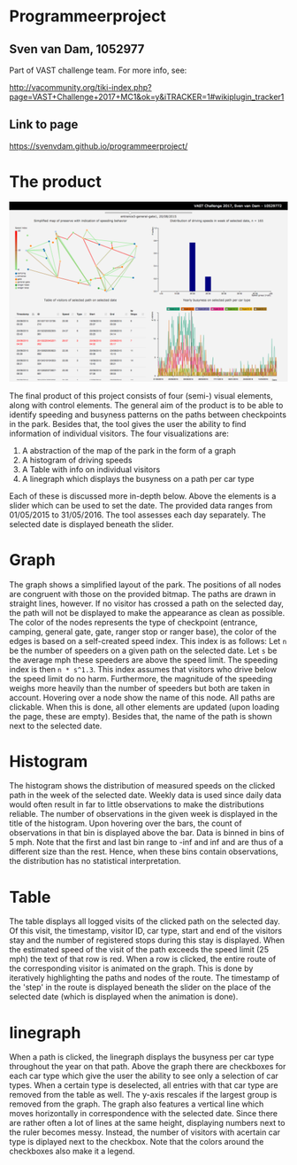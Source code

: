 # Programmeerproject
## Sven van Dam, 1052977

Part of VAST challenge team. For more info, see:

http://vacommunity.org/tiki-index.php?page=VAST+Challenge+2017+MC1&ok=y&iTRACKER=1#wikiplugin_tracker1

## Link to page

https://svenvdam.github.io/programmeerproject/

# The product

![screencap](/doc/screencap1.png)

The final product of this project consists of four (semi-) visual elements, along with control elements.
The general aim of the product is to be able to identify speeding and busyness patterns on the paths between checkpoints in the park. Besides that, the tool gives the user the ability to find information of individual visitors.
The four visualizations are:

1. A abstraction of the map of the park in the form of a graph
1. A histogram of driving speeds
1. A Table with info on individual visitors
1. A linegraph which displays the busyness on a path per car type

Each of these is discussed more in-depth below. Above the elements is a slider which can be used to set the date. The provided data ranges from 01/05/2015 to 31/05/2016. The tool assesses each day separately. The selected date is displayed beneath the slider.

# Graph

The graph shows a simplified layout of the park. The positions of all nodes are congruent with those on the provided bitmap. The paths are drawn in straight lines, however. If no visitor has crossed a path on the selected day, the path will not be displayed to make the appearance as clean as possible. The color of the nodes represents the type of checkpoint (entrance, camping, general gate, gate, ranger stop or ranger base), the color of the edges is based on a self-created speed index. This index is as follows:
Let `n` be the number of speeders on a given path on the selected date. Let `s` be the average mph these speeders are above the speed limit. The speeding index is then `n * s^1.3`.
This index assumes that visitors who drive below the speed limit do no harm. Furthermore, the magnitude of the speeding weighs more heavily than the number of speeders but both are taken in account.
Hovering over a node show the name of this node. All paths are clickable. When this is done, all other elements are updated (upon loading the page, these are empty). Besides that, the name of the path is shown next to the selected date.

# Histogram

The histogram shows the distribution of measured speeds on the clicked path in the week of the selected date. Weekly data is used since daily data would often result in far to little observations to make the distributions reliable. The number of observations in the given week is displayed in the title of the histogram. Upon hovering over the bars, the count of observations in that bin is displayed above the bar. Data is binned in bins of 5 mph. Note that the first and last bin range to -inf and inf and are thus of a different size than the rest. Hence, when these bins contain observations, the distribution has no statistical interpretation.

# Table

The table displays all logged visits of the clicked path on the selected day. Of this visit, the timestamp, visitor ID, car type, start and end of the visitors stay and the number of registered stops during this stay is displayed. When the estimated speed of the visit of the path exceeds the speed limit (25 mph) the text of that row is red.
When a row is clicked, the entire route of the corresponding visitor is animated on the graph. This is done by iteratively highlighting the paths and nodes of the route. The timestamp of the 'step' in the route is displayed beneath the slider on the place of the selected date (which is displayed when the animation is done).

# linegraph

When a path is clicked, the linegraph displays the busyness per car type throughout the year on that path. Above the graph there are checkboxes for each car type which give the user the ability to see only a selection of car types. When a certain type is deselected, all entries with that car type are removed from the table as well. The y-axis rescales if the largest group is removed from the graph.
The graph also features a vertical line which moves horizontally in correspondence with the selected date. Since there are rather often a lot of lines at the same height, displaying numbers next to the ruler becomes messy. Instead, the number of visitors with acertain car type is diplayed next to the checkbox. Note that the colors around the checkboxes also make it a legend.
